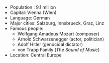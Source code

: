 - Population : 9.1 million
- Capital: Vienna (Wien)
- Language: German
- Major cities: Salzburg, Innsbrueck, Graz, Linz
- Famous people:
  * Wolfgang Amadeus Mozart (composer)
  * Arnold Schwarzenegger (actor, politician)
  * Adolf Hitler (genocidal dictator)
  * von Trapp Family (*The Sound of Music*)
- Location: Central Europe
